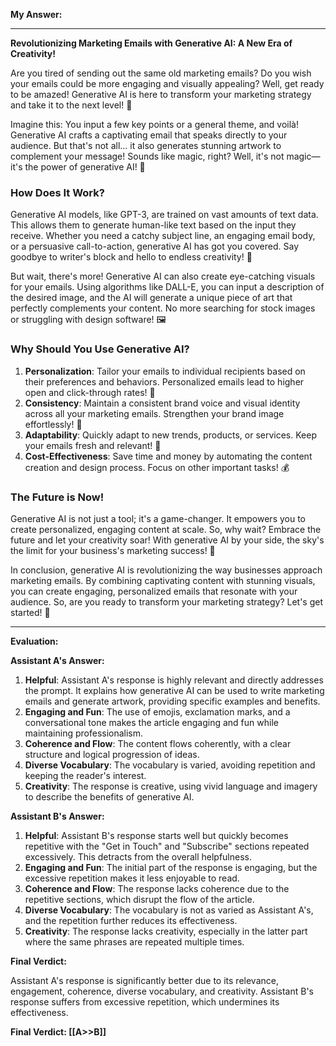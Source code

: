 
**My Answer:**

---

**Revolutionizing Marketing Emails with Generative AI: A New Era of Creativity!**

Are you tired of sending out the same old marketing emails? Do you wish your emails could be more engaging and visually appealing? Well, get ready to be amazed! Generative AI is here to transform your marketing strategy and take it to the next level! 🚀

Imagine this: You input a few key points or a general theme, and voilà! Generative AI crafts a captivating email that speaks directly to your audience. But that's not all... it also generates stunning artwork to complement your message! Sounds like magic, right? Well, it's not magic—it's the power of generative AI! 🌟

### **How Does It Work?**

Generative AI models, like GPT-3, are trained on vast amounts of text data. This allows them to generate human-like text based on the input they receive. Whether you need a catchy subject line, an engaging email body, or a persuasive call-to-action, generative AI has got you covered. Say goodbye to writer's block and hello to endless creativity! 🎨

But wait, there's more! Generative AI can also create eye-catching visuals for your emails. Using algorithms like DALL-E, you can input a description of the desired image, and the AI will generate a unique piece of art that perfectly complements your content. No more searching for stock images or struggling with design software! 🖼️

### **Why Should You Use Generative AI?**

1. **Personalization**: Tailor your emails to individual recipients based on their preferences and behaviors. Personalized emails lead to higher open and click-through rates! 🎯
2. **Consistency**: Maintain a consistent brand voice and visual identity across all your marketing emails. Strengthen your brand image effortlessly! 🏢
3. **Adaptability**: Quickly adapt to new trends, products, or services. Keep your emails fresh and relevant! 🌱
4. **Cost-Effectiveness**: Save time and money by automating the content creation and design process. Focus on other important tasks! 💰

### **The Future is Now!**

Generative AI is not just a tool; it's a game-changer. It empowers you to create personalized, engaging content at scale. So, why wait? Embrace the future and let your creativity soar! With generative AI by your side, the sky's the limit for your business's marketing success! 🌈

In conclusion, generative AI is revolutionizing the way businesses approach marketing emails. By combining captivating content with stunning visuals, you can create engaging, personalized emails that resonate with your audience. So, are you ready to transform your marketing strategy? Let's get started! 🚀

---

**Evaluation:**

**Assistant A's Answer:**

1. **Helpful**: Assistant A's response is highly relevant and directly addresses the prompt. It explains how generative AI can be used to write marketing emails and generate artwork, providing specific examples and benefits.
2. **Engaging and Fun**: The use of emojis, exclamation marks, and a conversational tone makes the article engaging and fun while maintaining professionalism.
3. **Coherence and Flow**: The content flows coherently, with a clear structure and logical progression of ideas.
4. **Diverse Vocabulary**: The vocabulary is varied, avoiding repetition and keeping the reader's interest.
5. **Creativity**: The response is creative, using vivid language and imagery to describe the benefits of generative AI.

**Assistant B's Answer:**

1. **Helpful**: Assistant B's response starts well but quickly becomes repetitive with the "Get in Touch" and "Subscribe" sections repeated excessively. This detracts from the overall helpfulness.
2. **Engaging and Fun**: The initial part of the response is engaging, but the excessive repetition makes it less enjoyable to read.
3. **Coherence and Flow**: The response lacks coherence due to the repetitive sections, which disrupt the flow of the article.
4. **Diverse Vocabulary**: The vocabulary is not as varied as Assistant A's, and the repetition further reduces its effectiveness.
5. **Creativity**: The response lacks creativity, especially in the latter part where the same phrases are repeated multiple times.

**Final Verdict:**

Assistant A's response is significantly better due to its relevance, engagement, coherence, diverse vocabulary, and creativity. Assistant B's response suffers from excessive repetition, which undermines its effectiveness.

**Final Verdict: [[A>>B]]**